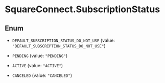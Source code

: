 # SquareConnect.SubscriptionStatus

## Enum


* `DEFAULT_SUBSCRIPTION_STATUS_DO_NOT_USE` (value: `"DEFAULT_SUBSCRIPTION_STATUS_DO_NOT_USE"`)

* `PENDING` (value: `"PENDING"`)

* `ACTIVE` (value: `"ACTIVE"`)

* `CANCELED` (value: `"CANCELED"`)


